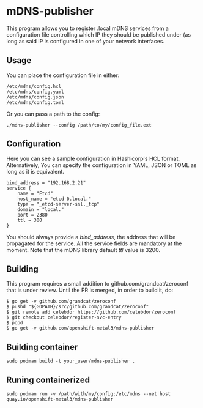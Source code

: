 # mDNS-publisher

This program allows you to register .local mDNS services from a configuration
file controlling which IP they should be published under (as long as said IP is
configured in one of your network interfaces.

## Usage

You can place the configuration file in either:

    /etc/mdns/config.hcl
    /etc/mdns/config.yaml
    /etc/mdns/config.json
    /etc/mdns/config.toml

Or you can pass a path to the config:

    ./mdns-publisher --config /path/to/my/config_file.ext

## Configuration

Here you can see a sample configuration in Hashicorp's HCL format.
Alternatively, You can specify the configuration in YAML, JSON or TOML as long
as it is equivalent.

    bind_address = "192.168.2.21"
    service {
        name = "Etcd"
        host_name = "etcd-0.local."
        type = "_etcd-server-ssl._tcp"
        domain = "local."
        port = 2380
        ttl = 300
    }

You should always provide a *bind_address*, the address that will be propagated
for the service. All the service fields are mandatory at the moment. Note that
the mDNS library default *ttl* value is 3200.

## Building

This program requires a small addition to github.com/grandcat/zeroconf that is under review. Until the PR is merged, in order to build it, do:

    $ go get -v github.com/grandcat/zeroconf
    $ pushd "${GOPATH}/src/github.com/grandcat/zeroconf"
    $ git remote add celebdor https://github.com/celebdor/zeroconf
    $ git checkout celebdor/register-svc-entry
    $ popd
    $ go get -v github.com/openshift-metal3/mdns-publisher

## Building container

    sudo podman build -t your_user/mdns-publisher .

## Runing containerized

    sudo podman run -v /path/with/my/config:/etc/mdns --net host quay.io/openshift-metal3/mdns-publisher
